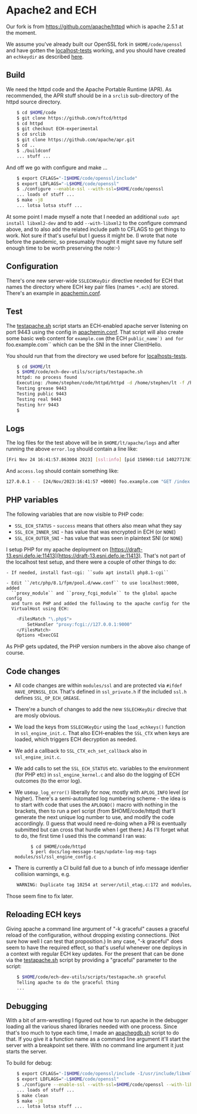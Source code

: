 
# Apache2 and ECH

Our fork is from https://github.com/apache/httpd which is apache 2.5.1 at the moment.

We assume you've already built our OpenSSL fork in ``$HOME/code/openssl`` and
have gotten the [localhost-tests](localhost-tests.md) working, and you
should have created an ``echkeydir`` as described [here](../README.md#server-configs-preface---key-rotation-and-slightly-different-file-names).

## Build

We need the httpd code and the Apache Portable Runtime (APR).  As recommended,
the APR stuff should be in a ``srclib`` sub-directory of the httpd
source directory.

```bash
    $ cd $HOME/code
    $ git clone https://github.com/sftcd/httpd
    $ cd httpd
    $ git checkout ECH-experimental
    $ cd srclib
    $ git clone https://github.com/apache/apr.git
    $ cd ..
    $ ./buildconf
    ... stuff ...
```

And off we go with configure and make ...

```bash
    $ export CFLAGS="-I$HOME/code/openssl/include"
    $ export LDFLAGS="-L$HOME/code/openssl"
    $ ./configure --enable-ssl --with-ssl=$HOME/code/openssl
    ... loads of stuff ...
    $ make -j8
    ... lotsa lotsa stuff ...
```

At some point I made myself a note that I needed an additional ``sudo apt
install libxml2-dev`` and to add ``--with-libxml2`` to the configure command
above, and to also add the related include path to CFLAGS to get things to
work.  Not sure if that's useful but I guess it might be. (I wrote that note
before the pandemic, so presumably thought it might save my future self enough
time to be worth preserving the note:-)

## Configuration

There's one new server-wide ``SSLECHKeyDir`` directive needed for ECH that
names the directory where ECH key pair files (names ``*.ech``) are stored.
There's an example in [apachemin.conf](../configs/apachemin.conf). 

## Test

The [testapache.sh](../scripts/testapache.sh) script starts an ECH-enabled
apache server listening on port 9443 using the config in
[apachemin.conf](../configs/apachemin.conf). That script will also create some
basic web content for ``example.com`` (the ECH ``public_name`) and for
``foo.example.com`` which can be the SNI in the inner ClientHello.

You should run that from the directory we used before for
[localhosts-tests](../howtos/localhost-tests.md).

```bash
    $ cd $HOME/lt
    $ $HOME/code/ech-dev-utils/scripts/testapache.sh
    httpd: no process found
    Executing: /home/stephen/code/httpd/httpd -d /home/stephen/lt -f /home/stephen/code/ech-dev-utils/configs/apachemin.conf
    Testing grease 9443
    Testing public 9443
    Testing real 9443
    Testing hrr 9443
    $
```

## Logs

The log files for the test above will be in ``$HOME/lt/apache/logs`` and after
running the above ``error.log`` should contain a line like:

```bash
[Fri Nov 24 16:41:57.863004 2023] [ssl:info] [pid 158960:tid 140277178160832] [client 127.0.0.1:53180] AH10240: ECH success outer_sni: example.com inner_sni: foo.example.com
```

And ``access.log`` should contain something like:

```bash
127.0.0.1 - - [24/Nov/2023:16:41:57 +0000] foo.example.com "GET /index.html HTTP/1.1" 200 "-" "-"
```

## PHP variables

The following variables that are now visible to PHP code:

- ``SSL_ECH_STATUS`` - ``success`` means that others also mean what they say
- ``SSL_ECH_INNER_SNI`` - has value that was encrypted in ECH (or ``NONE``)
- ``SSL_ECH_OUTER_SNI`` - has value that was seen in plaintext SNI (or ``NONE``)

I setup PHP for my apache deployment on
[https://draft-13.esni.defo.ie:11413](https://draft-13.esni.defo.ie:11413).
That's not part of the localhost test setup, and there were a couple of other 
things to do:

    - If needed, install fast-cgi: ``sudo apt install php8.1-cgi``

    - Edit ``/etc/php/8.1/fpm/pool.d/www.conf`` to use localhost:9000, added
      ``proxy_module`` and ``proxy_fcgi_module`` to the global apache config
      and turn on PHP and added the following to the apache config for the
      VirtualHost using ECH: 

```bash
    <FilesMatch "\.php$">
        SetHandler "proxy:fcgi://127.0.0.1:9000"
    </FilesMatch>
    Options +ExecCGI
```

As PHP gets updated, the PHP version numbers in the above also change of course.

## Code changes

- All code changes are within ``modules/ssl`` and are protected via ``#ifdef
  HAVE_OPENSSL_ECH``.  That's defined in ``ssl_private.h`` if the included
``ssl.h`` defines ``SSL_OP_ECH_GREASE``.

- There're a bunch of changes to add the new ``SSLECHKeyDir`` direcive that
  are mosly obvious.

- We load the keys from ``SSLECHKeyDir`` using the ``load_echkeys()`` function in
  ``ssl_engine_init.c``. That also ECH-enables the ``SSL_CTX`` when keys are
  loaded, which triggers ECH decryption as needed.

- We add a callback to ``SSL_CTX_ech_set_callback`` also in ``ssl_engine_init.c``.

- We add calls to set the ``SSL_ECH_STATUS`` etc. variables to the environment
(for PHP etc) in ``ssl_engine_kernel.c`` and also do the logging of ECH outcomes
(to the error log).

- We use``ap_log_error()`` liberally for now, mostly with ``APLOG_INFO`` level
  (or higher).  There's a semi-automated log numbering scheme - the idea is to
start with code that uses the ``APLOGNO()`` macro with nothing in the brackets,
then to run a perl script (from $HOME/code/httpd) that'll generate the next
unique log number to use, and modify the code accordingly. (I guess that would
need re-doing when a PR is eventually submitted but can cross that hurdle when
I get there.) As I'll forget what to do, the first time I used this the command
I ran was:

            $ cd $HOME/code/httpd
            $ perl docs/log-message-tags/update-log-msg-tags modules/ssl/ssl_engine_config.c

- There is currently a CI build fall due to a bunch of info message idenfier
  collision warnings, e.g.

```bash
    WARNING: Duplicate tag 10254 at server/util_etag.c:172 and modules/ssl/ssl_engine_init.c:215
```
Those seem fine to fix later.

## Reloading ECH keys

Giving apache a command line argument of "-k graceful" causes a graceful reload
of the configuration, without dropping existing connections.  (Not sure how
well I can test that proposition.) In any case, "-k graceful" does seem to have
the required effect, so that's useful whenever one deploys in a context with
regular ECH key updates. For the present that can be done via the
[testapache.sh](../scripts/testapache.sh) script by providing a "graceful"
parameter to the script:

```bash
    $ $HOME/code/ech-dev-utils/scripts/testapache.sh graceful
    Telling apache to do the graceful thing
    ...
```

## Debugging

With a bit of arm-wrestling I figured out how to run apache in the debugger
loading all the various shared libraries needed with one process.  Since that's
too much to type each time, I made an [apachegdb.sh](../scripts/apachegdb.sh)
script to do that. If you give it a function name as a command line argument
it'll start the server with a breakpoint set there. With no command line
argument it just starts the server.

To build for debug:

```bash
    $ export CFLAGS="-I$HOME/code/openssl/include -I/usr/include/libxml2 -g"
    $ export LDFLAGS="-L$HOME/code/openssl"
    $ ./configure --enable-ssl --with-ssl=$HOME/code/openssl --with-libxml2
    ... loads of stuff ...
    $ make clean 
    $ make -j8
    ... lotsa lotsa stuff ...
```
